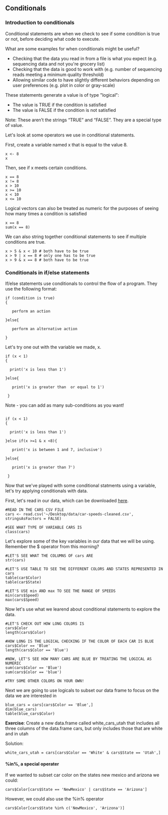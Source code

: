 ## Conditionals 

### Introduction to conditionals 
Conditional statements are when we check to see if some condition is true or not, before deciding what code to execute.

What are some examples for when conditionals might be useful?
- Checking that the data you read in from a file is what you expect (e.g. sequencing data and not you're grocery list)
- Checking that the data is good to work with (e.g. number of sequencing reads meeting a minimum quality threshold)
- Allowing similar code to have slightly different behaviors depending on user preferences (e.g. plot in color or gray-scale)

These statements generate a value is of type "logical":
- The value is TRUE if the condition is satisfied
- The value is FALSE if the condition is not satisfied

Note: These aren’t the strings “TRUE” and “FALSE”. They are a special type of value. 

Let's look at some operators we use in conditional statements. 

First, create a variable named x that is equal to the value 8. 
```
x <- 8
x
```

Then, see if x meets certain conditions.

```
x == 8
x != 8
x > 10
x >= 10
x < 10
x <= 10 
```

Logical vectors can also be treated as numeric for the purposes of seeing how many times a condition is satisfied
```
x == 8
sum(x == 8)
```

We can also string together conditional statements to see if multiple conditions are true. 

```
x > 5 & x < 10 # both have to be true
x > 9 | x == 8 # only one has to be true 
x > 9 & x == 8 # both have to be true 
```

### Conditionals in if/else statements 

If/else statements use conditionals to control the flow of a program. They use the following format: 

```
if (condition is true)
{

   perform an action

}else{  

   perform an alternative action 

}
```

Let's try one out with the variable we made, x. 

```
if (x < 1)
{

  print('x is less than 1')

}else{

   print('x is greater than  or equal to 1')
  
 }
```

Note - you can add as many sub-conditions as you want!

```

if (x < 1)
{

  print('x is less than 1')

}else if(x >=1 & x <8){

   print('x is between 1 and 7, inclusive')

}else{

   print('x is greater than 7')
  
 }
```

Now that we've played with some conditional statments using a variable, let's try applying conditionals with data. 

First, let's read in our data, which can be downloaded [here](http://swcarpentry.github.io/r-novice-inflammation/setup.html). 

```
#READ IN THE CARS CSV FILE
cars <- read.csv('~/Desktop/data/car-speeds-cleaned.csv', stringsAsFactors = FALSE)

#SEE WHAT TYPE OF VARIABLE CARS IS
class(cars)
```

Let's explore some of the key variables in our data that we will be using. Remember the $ operator from this morning?

```
#LET'S SEE WHAT THE COLUMNS OF cars ARE
str(cars)

#LET'S USE TABLE TO SEE THE DIFFERENT COLORS AND STATES REPRESENTED IN cars
table(car$Color)
table(car$State)

#LET'S USE min AND max TO SEE THE RANGE OF SPEEDS
min(cars$Speed)
max(cars$Speed)
```

Now let's use what we learend about conditional statements to explore the data. 

```
#LET'S CHECK OUT HOW LONG COLORS IS
cars$Color
length(cars$Color)

#HOW LONG IS THE LOGICAL CHECKING IF THE COLOR OF EACH CAR IS BLUE
cars$Color == 'Blue'
length(cars$Color == 'Blue')

#NOW, LET'S SEE HOW MANY CARS ARE BLUE BY TREATING THE LOGICAL AS NUMERIC
sum(cars$Color == 'Blue')
sum(cars$Color == 'blue') 

#TRY SOME OTHER COLORS ON YOUR OWN!
```


Next we are going to use logicals to subset our data frame to focus on the data we are interested in
```
blue_cars = cars[cars$Color == 'Blue',]
dim(blue_cars)
table(blue_cars$Color)
```

**Exercise**: Create a new data.frame called white_cars_utah that includes all three columns of the data.frame cars, but only includes those that are white and in utah 

Solution: 
```
white_cars_utah = cars[cars$Color == 'White' & cars$State == 'Utah',]
```

#### %in%, a special operater 

If we wanted to subset car color on the states new mexico and arizona we could: 

```cars$Color[cars$State == 'NewMexico' | cars$State == 'Arizona']```

However, we could also use the %in% operator 

```cars$Color[cars$State %in% c('NewMexico', 'Arizona')]```
